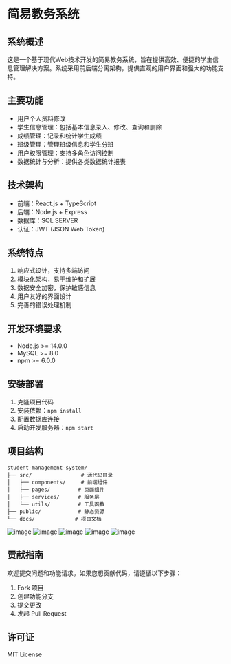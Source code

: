 # 简易教务系统

## 系统概述
这是一个基于现代Web技术开发的简易教务系统，旨在提供高效、便捷的学生信息管理解决方案。系统采用前后端分离架构，提供直观的用户界面和强大的功能支持。

## 主要功能
- 用户个人资料修改
- 学生信息管理：包括基本信息录入、修改、查询和删除
- 成绩管理：记录和统计学生成绩
- 班级管理：管理班级信息和学生分班
- 用户权限管理：支持多角色访问控制
- 数据统计与分析：提供各类数据统计报表

## 技术架构
- 前端：React.js + TypeScript
- 后端：Node.js + Express
- 数据库：SQL SERVER
- 认证：JWT (JSON Web Token)

## 系统特点
1. 响应式设计，支持多端访问
2. 模块化架构，易于维护和扩展
3. 数据安全加密，保护敏感信息
4. 用户友好的界面设计
5. 完善的错误处理机制

## 开发环境要求
- Node.js >= 14.0.0
- MySQL >= 8.0
- npm >= 6.0.0

## 安装部署
1. 克隆项目代码
2. 安装依赖：`npm install`
3. 配置数据库连接
4. 启动开发服务器：`npm start`

## 项目结构
```
student-management-system/
├── src/                # 源代码目录
│   ├── components/     # 前端组件
│   ├── pages/         # 页面组件
│   ├── services/      # 服务层
│   └── utils/         # 工具函数
├── public/            # 静态资源
└── docs/             # 项目文档
```


![image](https://github.com/user-attachments/assets/915adcc8-1e34-4ac2-9a5d-827d6462cb5d)
![image](https://github.com/user-attachments/assets/da57e9de-24ea-4a09-99a6-7d7735623a38)
![image](https://github.com/user-attachments/assets/a4a533c4-a3b9-49e0-9173-78fa580d9533)
![image](https://github.com/user-attachments/assets/b218a0a6-ab53-4766-a693-0cc02252c2cb)
![image](https://github.com/user-attachments/assets/b8dc52ff-c144-4a12-966c-3ff7d84d4c01)


## 贡献指南
欢迎提交问题和功能请求。如果您想贡献代码，请遵循以下步骤：
1. Fork 项目
2. 创建功能分支
3. 提交更改
4. 发起 Pull Request

## 许可证
MIT License
